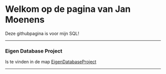 ﻿# Welkom op de pagina van Jan Moenens #

Deze githubpagina is voor mijn SQL!

---

### Eigen Database Project ###

Is te vinden in de map [EigenDatabaseProject](https://github.com/janmoenens/SQL-/tree/master/EigenDatabaseProject)

---
